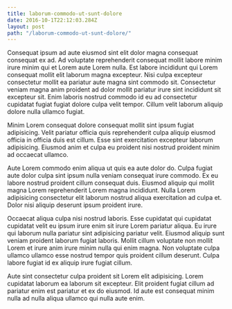```yaml
---
title: laborum-commodo-ut-sunt-dolore
date: 2016-10-1T22:12:03.284Z
layout: post
path: "/laborum-commodo-ut-sunt-dolore/"
---
```


Consequat ipsum ad aute eiusmod sint elit dolor magna consequat consequat ex ad. Ad voluptate reprehenderit consequat mollit labore minim irure minim qui et Lorem aute Lorem nulla. Est labore incididunt qui Lorem consequat mollit elit laborum magna excepteur. Nisi culpa excepteur consectetur mollit ea pariatur aute magna sint commodo sit. Consectetur veniam magna anim proident ad dolor mollit pariatur irure sint incididunt sit excepteur sit. Enim laboris nostrud commodo id eu ad consectetur cupidatat fugiat fugiat dolore culpa velit tempor. Cillum velit laborum aliquip dolore nulla ullamco fugiat.

Minim Lorem consequat dolore consequat mollit sint ipsum fugiat adipisicing. Velit pariatur officia quis reprehenderit culpa aliquip eiusmod officia in officia duis est cillum. Esse sint exercitation excepteur laborum adipisicing. Eiusmod anim et culpa eu proident nisi nostrud proident minim ad occaecat ullamco.

Aute Lorem commodo enim aliqua ut quis ea aute dolor do. Culpa fugiat aute dolor culpa sint ipsum nulla veniam consequat irure commodo. Ex eu labore nostrud proident cillum consequat duis. Eiusmod aliquip qui mollit magna Lorem reprehenderit Lorem magna incididunt. Nulla Lorem adipisicing consectetur elit laborum nostrud aliqua exercitation ad culpa et. Dolor nisi aliquip deserunt ipsum proident irure.

Occaecat aliqua culpa nisi nostrud laboris. Esse cupidatat qui cupidatat cupidatat velit eu ipsum irure enim sit irure Lorem pariatur aliqua. Eu irure qui laborum nulla pariatur sint adipisicing pariatur velit. Eiusmod aliquip sunt veniam proident laborum fugiat laboris. Mollit cillum voluptate non mollit Lorem et irure anim irure minim nulla qui enim magna. Non voluptate culpa ullamco ullamco esse nostrud tempor quis proident cillum deserunt. Culpa labore fugiat id ex aliquip irure fugiat cillum.

Aute sint consectetur culpa proident sit Lorem elit adipisicing. Lorem cupidatat laborum ea laborum sit excepteur. Elit proident fugiat cillum ad pariatur enim est pariatur et ex do eiusmod. Id aute est consequat minim nulla ad nulla aliqua ullamco qui nulla aute enim.
